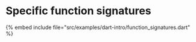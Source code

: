 # Specific function signatures


{% embed include file="src/examples/dart-intro/function_signatures.dart" %}
